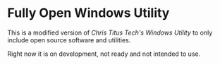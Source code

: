 # Fully Open Windows Utility
This is a modified version of *Chris Titus Tech's Windows Utility* to only include open source software and utilities.

Right now it is on development, not ready and not intended to use.